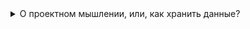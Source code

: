 <details><summary>О проектном мышлении, или, как хранить данные?</summary>
  
  ‎  
Любая структура директорий со временем деградирует из-за изменения характера процесса накопления данных. Как следствие, требуется постоянная реорганизация, что является времезатратным трудом. Чтобы не думать над структурой постоянно, нужно перейти от идеи пассивного хранения данных к проектному мышлению: __все есть проект__. Например, нам нужно регулярно дампить контакты? Заводим репозиторий под эту задачу и документируем его в обычном README. Теперь мы в первую очередь думаем о задаче, а не о хранимых в ее рамках данных. Больше не нужно реорганизовывать иерархии папок по миллиону типов и критериев, вместо этого просто храним нужные на текущий момент времени проекты (git репозитории) и больше ничего.
</details>

